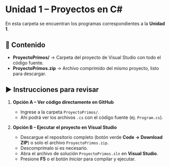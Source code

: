# Unidad 1 – Proyectos en C#

En esta carpeta se encuentran los programas correspondientes a la **Unidad 1**.

## 📂 Contenido
- **ProyectoPrimos/** → Carpeta del proyecto de Visual Studio con todo el código fuente.  
- **ProyectoPrimos.zip** → Archivo comprimido del mismo proyecto, listo para descargar.  

## ▶️ Instrucciones para revisar

1. **Opción A – Ver código directamente en GitHub**
   - Ingrese a la carpeta `ProyectoPrimos/`.
   - Ahí podrá ver los archivos `.cs` con el código fuente (ej. `Program.cs`).

2. **Opción B – Ejecutar el proyecto en Visual Studio**
   - Descargue el repositorio completo (botón verde **Code → Download ZIP**) o solo el archivo `ProyectoPrimos.zip`.
   - Descomprímalo si es necesario.
   - Abra el archivo de solución `ProyectoPrimos.sln` en **Visual Studio**.
   - Presione **F5** o el botón *Iniciar* para compilar y ejecutar.
